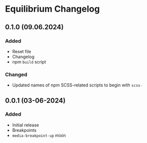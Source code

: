 # Equilibrium Changelog

## 0.1.0 (09.06.2024)

### Added
- Reset file
- Changelog
- npm `build` script

### Changed
- Updated names of npm SCSS-related scripts to begin with `scss-`

## 0.0.1 (03-06-2024)

### Added
- Initial release
- Breakpoints
- `media-breakpoint-up` mixin